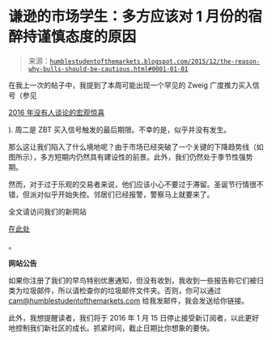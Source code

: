 <!--yml

分类：未分类

日期：2024-05-18 03:11:46

-->

# 谦逊的市场学生：多方应该对 1 月份的宿醉持谨慎态度的原因

> 来源：[`humblestudentofthemarkets.blogspot.com/2015/12/the-reason-why-bulls-should-be-cautious.html#0001-01-01`](https://humblestudentofthemarkets.blogspot.com/2015/12/the-reason-why-bulls-should-be-cautious.html#0001-01-01)

在我上一次的帖子中，我提到了本周可能出现一个罕见的 Zweig 广度推力买入信号（参见

[2016 年没有人谈论的宏观惊喜](https://humblestudentofthemarkets.com/2015/12/27/the-2016-macro-surprise-that-no-one-talks-about/)

). 周二是 ZBT 买入信号触发的最后期限。不幸的是，似乎并没有发生。

那么这让我们陷入了什么境地呢？由于市场已经突破了一个关键的下降趋势线（如图所示），多方短期内仍然具有建设性的前景。此外，我们仍然处于季节性强势期。

然而，对于过于乐观的交易者来说，他们应该小心不要过于滞留。圣诞节行情很不错，但派对似乎开始失控。邻居们已经报警，警察马上就要来了。

全文请访问我们的新网站

[在此处](https://humblestudentofthemarkets.com/2015/12/29/the-reason-why-the-bulls-should-be-cautious-about-a-january-hangover/)

。

**网站公告**

如果你注册了我们的早鸟特别优惠通知，但没有收到，我收到一些报告称它们被归类为垃圾邮件，所以请检查你的垃圾邮件文件夹。否则，你可以通过 cam@humblestudentofthemarkets.com 给我发邮件，我会发送给你链接。

此外，我想提醒读者，我们将于 2016 年 1 月 15 日停止接受新订阅者，以此更好地控制我们新社区的成长。抓紧时间，截止日期比你想象的要快。
